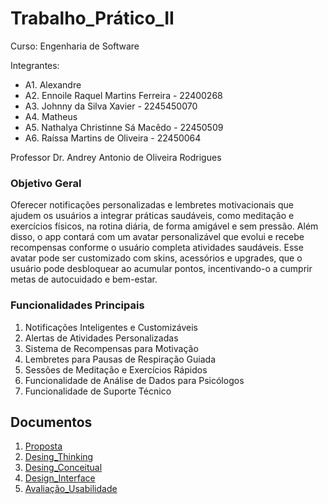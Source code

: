 # Trabalho_Prático_II
Curso: Engenharia de Software

Integrantes: 
+ A1. Alexandre 
+ A2. Ennoile Raquel Martins Ferreira - 22400268
+ A3. Johnny da Silva Xavier - 2245450070
+ A4. Matheus
+ A5. Nathalya Christinne Sá Macêdo - 22450509
+ A6. Raíssa Martins de Oliveira - 22450064

Professor Dr. Andrey Antonio de Oliveira Rodrigues
### Objetivo Geral

Oferecer notificações personalizadas e lembretes motivacionais que ajudem os usuários a integrar práticas saudáveis, como meditação e exercícios físicos, na rotina diária, de forma amigável e sem pressão. Além disso, o app contará com um avatar personalizável que evolui e recebe recompensas conforme o usuário completa atividades saudáveis. Esse avatar pode ser customizado com skins, acessórios e upgrades, que o usuário pode desbloquear ao acumular pontos, incentivando-o a cumprir metas de autocuidado e bem-estar.

### Funcionalidades Principais

1. Notificações Inteligentes e Customizáveis
2. Alertas de Atividades Personalizadas
3. Sistema de Recompensas para Motivação
4. Lembretes para Pausas de Respiração Guiada
5. Sessões de Meditação e Exercícios Rápidos
6. Funcionalidade de Análise de Dados para Psicólogos
7. Funcionalidade de Suporte Técnico

## Documentos
1. [Proposta](https://github.com/ennoile/Trabalho-Pratico-II/tree/main/docs/1.Proposta)
2. [Desing_Thinking](https://github.com/ennoile/Trabalho-Pratico-II/tree/main/docs/2.Design_Thinking)
3. [Desing_Conceitual](https://github.com/ennoile/Trabalho-Pratico-II/tree/main/docs/2.Design_Thinking)
4. [Design_Interface](https://github.com/ennoile/Trabalho-Pratico-II/tree/main/docs/2.Design_Thinking)
5. [Avaliação_Usabilidade](https://github.com/ennoile/Trabalho-Pratico-II/tree/main/docs/2.Design_Thinking)